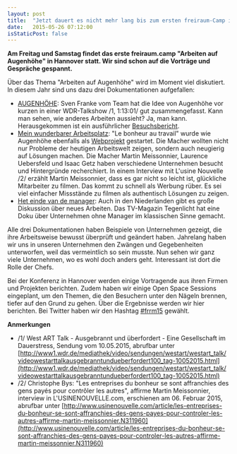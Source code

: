 ```yaml
---
layout: post
title:  "Jetzt dauert es nicht mehr lang bis zum ersten freiraum-Camp in Hannover"
date:   2015-05-26 07:12:00
isStaticPost: false
---
```


**Am Freitag und Samstag findet das erste freiraum.camp "Arbeiten auf Augenhöhe" in Hannover statt. Wir sind schon auf die Vorträge und Gespräche gespannt.**

Über das Thema "Arbeiten auf Augenhöhe" wird im Moment viel diskutiert. In diesem Jahr sind uns dazu drei Dokumentationen aufgefallen:

* [AUGENHÖHE](http://augenhoehe-film.de/): Sven Franke vom Team hat die Idee von Augenhöhe vor kurzen in einer WDR-Talkshow /1, 1:13:01/ gut zusammengefasst. Kann man sehen, wie anderes Arbeiten aussieht? Ja, man kann. Herausgekommen ist ein ausführlicher [Besuchsbericht](http://www.teamworkblog.de/2015/02/bitte-seht-euch-den-film-augenhohe-an.html). 
* [Mein wunderbarer Arbeitsplatz](http://www.arte.tv/guide/de/051637-000/mein-wunderbarer-arbeitsplatz): "Le bonheur au travail" wurde wie Augenhöhe ebenfalls als [Webprojekt](http://www.touscoprod.com/fr/project/produce?id=846) gestartet. Die Macher wollten nicht nur Probleme der heutigen Arbeitswelt zeigen, sondern auch neugierig auf Lösungen machen. Die Macher Martin Meissonnier, Laurence Uebersfeld und Isaac Getz haben verschiedene Unternehmen besucht und Hintergründe recherchiert. In einem Interview mit L'usine Nouvelle /2/ erzählt Martin Meissonnier, dass es gar nicht so leicht ist, glückliche Mitarbeiter zu filmen. Das kommt zu schnell als Werbung rüber. Es sei viel einfacher Missstände zu filmen als authentisch Lösungen zu zeigen.
* [Het einde van de manager](http://tegenlicht.vpro.nl/afleveringen/2014-2015/einde-vd-manager.html): Auch in den Niederlanden gibt es große Diskussion über neues Arbeiten. Das TV-Magazin Tegenlicht hat eine Doku über Unternehmen ohne Manager im klassischen Sinne gemacht.

Alle drei Dokumentationen haben Beispiele von Unternehmen gezeigt, die ihre Arbeitsweise bewusst überprüft und geändert haben. Jahrelang haben wir uns in unseren Unternehmen den Zwängen und Gegebenheiten unterworfen, weil das vermeintlich so sein musste. Nun sehen wir ganz viele Unternehmen, wo es wohl doch anders geht. Interessant ist dort die Rolle der Chefs.

Bei der Konferenz in Hannover werden einige Vortragende aus ihren Firmen und Projekten berichten. Zudem haben wir einige Open Space Sessions eingeplant, um den Themen, die den Besuchern unter den Nägeln brennen, tiefer auf den Grund zu gehen. Über die Ergebnisse werden wir hier berichten. Bei Twitter haben wir den Hashtag [#frrm15](https://twitter.com/hashtag/frrm15) gewählt.

**Anmerkungen**

* /1/ West ART Talk - Ausgebrannt und überfordert - Eine Gesellschaft im Dauerstress, Sendung vom 10.05.2015, abrufbar unter [http://www1.wdr.de/mediathek/video/sendungen/westart/westart_talk/videowestarttalkausgebranntundueberfordert100_tag-10052015.html](http://www1.wdr.de/mediathek/video/sendungen/westart/westart_talk/videowestarttalkausgebranntundueberfordert100_tag-10052015.html)
* /2/ Christophe Bys: "Les entreprises du bonheur se sont affranchies des gens payés pour contrôler les autres", affirme Martin Meissonnier, interview in L'USINENOUVELLE.com, erschienen am 06. Februar 2015, abrufbar unter [http://www.usinenouvelle.com/article/les-entreprises-du-bonheur-se-sont-affranchies-des-gens-payes-pour-controler-les-autres-affirme-martin-meissonnier.N311960](http://www.usinenouvelle.com/article/les-entreprises-du-bonheur-se-sont-affranchies-des-gens-payes-pour-controler-les-autres-affirme-martin-meissonnier.N311960)